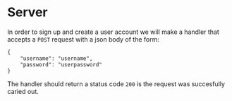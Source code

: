 # Server

In order to sign up and create a user account we will make a handler that
accepts a `POST` request with a json body of the form:
```
{
    "username": "username",
    "password": "userpassword"
}
```
The handler should return a status code `200` is the request was succesfully
caried out.
